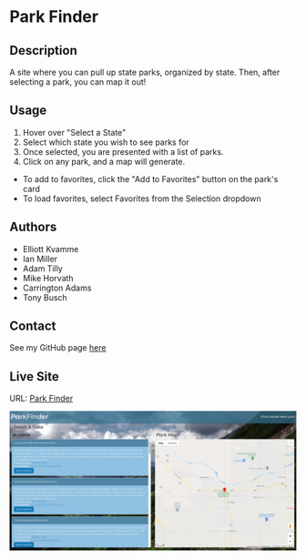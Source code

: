 # Park Finder

## Description
A site where you can pull up state parks, organized by state. Then, after selecting a park, you can map it out!

## Usage
1. Hover over "Select a State"
2. Select which state you wish to see parks for
3. Once selected, you are presented with a list of parks.
4. Click on any park, and a map will generate.

- To add to favorites, click the "Add to Favorites" button on the park's card
- To load favorites, select Favorites from the Selection dropdown

## Authors
- Elliott Kvamme
- Ian Miller
- Adam Tilly
- Mike Horvath
- Carrington Adams
- Tony Busch

## Contact
See my GitHub page [here](https://github.com/Bycicleace)

## Live Site
URL: [Park Finder](https://Bycicleace.github.io/ParkFinder/)

![Site Image](assets/img/site.png)